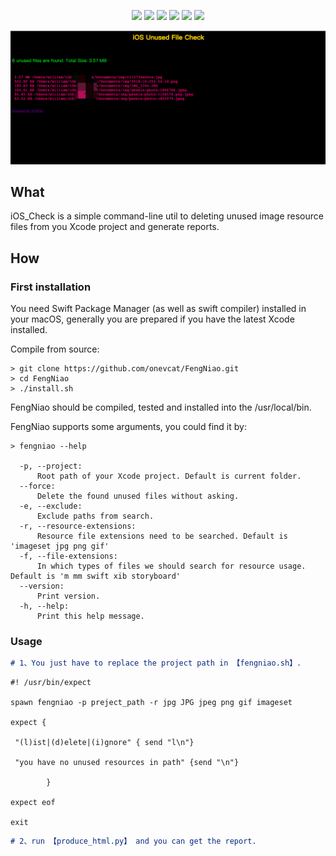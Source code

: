 <p align="center">
<a href="https://travis-ci.org/onevcat/FengNiao"><img src="https://img.shields.io/travis/onevcat/FengNiao/master.svg"></a>
<a href="https://swift.org/package-manager/"><img src="https://img.shields.io/badge/swift-4.0-brightgreen.svg"/></a>
<a href="https://swift.org/package-manager/"><img src="https://img.shields.io/badge/SPM-ready-orange.svg"></a>
<a href="https://raw.githubusercontent.com/onevcat/Kingfisher/master/LICENSE"><img src="https://img.shields.io/cocoapods/l/Kingfisher.svg?style=flat"></a>
<a href="https://swift.org/package-manager/"><img src="https://img.shields.io/badge/platform-macos%20|%20Linux-blue.svg"/></a>
<a href="https://codecov.io/gh/onevcat/Hedwig"><img src="https://codecov.io/gh/onevcat/Hedwig/branch/master/graph/badge.svg"/></a>
</p>

<p align="center">
<img src="https://github.com/xinzhen2015/iOS_Check/blob/master/iOS_Package_check/WechatIMG18.png" alt="iOS_Check" title="iOS_Check"/>
</p>


## What

iOS_Check is a simple command-line util to deleting unused image resource files from you Xcode project and generate reports.

## How

### First installation

You need Swift Package Manager (as well as swift compiler) installed in your macOS, generally you are prepared if you have the latest Xcode installed.

Compile from source:

```shell
> git clone https://github.com/onevcat/FengNiao.git
> cd FengNiao
> ./install.sh
```
FengNiao should be compiled, tested and installed into the /usr/local/bin.

FengNiao supports some arguments, you could find it by:

```shell
> fengniao --help

  -p, --project:
      Root path of your Xcode project. Default is current folder.
  --force:
      Delete the found unused files without asking.
  -e, --exclude:
      Exclude paths from search.
  -r, --resource-extensions:
      Resource file extensions need to be searched. Default is 'imageset jpg png gif'
  -f, --file-extensions:
      In which types of files we should search for resource usage. Default is 'm mm swift xib storyboard'
  --version:
      Print version.
  -h, --help:
      Print this help message.
```

### Usage

```markdown
# 1、You just have to replace the project path in 【fengniao.sh】.
```
```shell
#! /usr/bin/expect

spawn fengniao -p preject_path -r jpg JPG jpeg png gif imageset

expect {

 "(l)ist|(d)elete|(i)gnore" { send "l\n"}

 "you have no unused resources in path" {send "\n"}

        }

expect eof

exit
```

```markdown
# 2、run 【produce_html.py】 and you can get the report.
```
